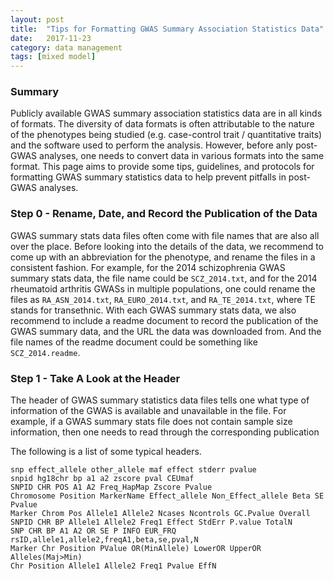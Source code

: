 ```yaml
---
layout: post
title:  "Tips for Formatting GWAS Summary Association Statistics Data"
date:   2017-11-23
category: data management
tags: [mixed model]
---
```


<script type="text/javascript" async
src="https://cdn.mathjax.org/mathjax/latest/MathJax.js?config=TeX-MML-AM_CHTML">
</script>

### Summary

Publicly available GWAS summary association statistics data are in all kinds
of formats. The diversity of data formats is often attributable to the nature
of the phenotypes being studied (e.g. case-control trait / quantitative traits)
and the software used to perform the analysis. However, before anly post-GWAS
analyses, one needs to convert data in various formats into the same format.
This page aims to provide some tips, guidelines, and protocols for formatting
GWAS summary statistics data to help prevent pitfalls in post-GWAS analyses.

### Step 0 - Rename, Date, and Record the Publication of the Data

GWAS summary stats data files often come with file names that are also all
over the place. Before looking into the details of the data, we recommend
to come up with an abbreviation for the phenotype, and rename the files in
a consistent fashion. For example, for the 2014 schizophrenia GWAS summary
stats data, the file name could be ```SCZ_2014.txt```, and for the 2014
rheumatoid arthritis GWASs in multiple populations, one could rename the
files as ```RA_ASN_2014.txt```, ```RA_EURO_2014.txt```, and
```RA_TE_2014.txt```, where TE stands for transethnic. With each GWAS
summary stats data, we also recommend to include a readme document to record
the publication of the GWAS summary data, and the URL the data was
downloaded from. And the file names of the readme document could be something
like ```SCZ_2014.readme```.

### Step 1 - Take A Look at the Header

The header of GWAS summary statistics data files tells one what type of
information of the GWAS is available and unavailable in the file. For example,
if a GWAS summary stats file does not contain sample size information, then
one needs to read through the corresponding publication

The following is a list of some typical headers.

```
snp effect_allele other_allele maf effect stderr pvalue
snpid hg18chr bp a1 a2 zscore pval CEUmaf
SNPID CHR POS A1 A2 Freq_HapMap Zscore Pvalue
Chromosome Position MarkerName Effect_allele Non_Effect_allele Beta SE Pvalue
Marker Chrom Pos Allele1 Allele2 Ncases Ncontrols GC.Pvalue Overall
SNPID CHR BP Allele1 Allele2 Freq1 Effect StdErr P.value TotalN
SNP CHR BP A1 A2 OR SE P INFO EUR_FRQ
rsID,allele1,allele2,freqA1,beta,se,pval,N
Marker Chr Position PValue OR(MinAllele) LowerOR UpperOR Alleles(Maj>Min)
Chr Position Allele1 Allele2 Freq1 Pvalue EffN
```

